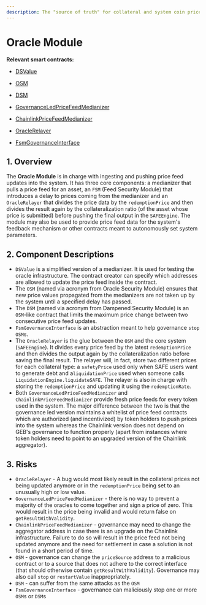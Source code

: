 ```yaml
---
description: The "source of truth" for collateral and system coin prices
---
```


# Oracle Module

**Relevant smart contracts:**

* [DSValue](https://github.com/money-god/ds-value/blob/master/src/value.sol)
* [OSM](https://github.com/money-god/geb-fsm/blob/master/src/OSM.sol)
* [DSM](https://github.com/money-god/geb-fsm/blob/master/src/DSM.sol)
* [GovernanceLedPriceFeedMedianizer](https://github.com/money-god/geb-governance-led-median/blob/master/src/GovernanceLedPriceFeedMedianizer.sol)
* [ChainlinkPriceFeedMedianizer](https://github.com/money-god/geb-chainlink-median/blob/master/src/ChainlinkPriceFeedMedianizer.sol)



* [OracleRelayer](https://github.com/money-god/geb/blob/master/src/single/OracleRelayer.sol)
* [FsmGovernanceInterface](https://github.com/money-god/geb-fsm-governance-interface/blob/master/src/FsmGovernanceInterface.sol)

## 1. Overview <a href="#1-introduction-summary" id="1-introduction-summary"></a>

The **Oracle Module** is in charge with ingesting and pushing price feed updates into the system. It has three core components: a medianizer that pulls a price feed for an asset, an `FSM` (Feed Security Module) that introduces a delay to prices coming from the medianizer and an `OracleRelayer` that divides the price data by the `redemptionPrice` and then divides the result again by the collateralization ratio (of the asset whose price is submitted) before pushing the final output in the `SAFEEngine`. The module may also be used to provide price feed data for the system's feedback mechanism or other contracts meant to autonomously set system parameters.

## 2. Component Descriptions

* `DSValue` is a simplified version of a medianizer. It is used for testing the oracle infrastructure. The contract creator can specify which addresses are allowed to update the price feed inside the contract.
* The `OSM` (named via acronym from Oracle Security Module) ensures that new price values propagated from the medianizers are not taken up by the system until a specified delay has passed.
* The `DSM` (named via acronym from Dampened Security Module) is an `OSM`-like contract that limits the maximum price change between two consecutive price feed updates.
* `FsmGovernanceInterface` is an abstraction meant to help governance `stop` `OSM`s.
* The `OracleRelayer` is the glue between the `OSM` and the core system (`SAFEEngine`). It divides every price feed by the latest `redemptionPrice` and then divides the output again by the collateralization ratio before saving the final result. The relayer will, in fact, store two different prices for each collateral type: a `safetyPrice` used only when SAFE users want to generate debt and a`liquidationPrice` used when someone calls `LiquidationEngine.liquidateSAFE`. The relayer is also in charge with storing the `redemptionPrice` and updating it using the `redemptionRate`.
* Both `GovernanceLedPriceFeedMedianizer` and `ChainlinkPriceFeedMedianizer` provide fresh price feeds for every token used in the system. The major difference between the two is that the governance led version maintains a whitelist of price feed contracts which are authorized (and incentivized) by token holders to push prices into the system whereas the Chainlink version does not depend on GEB's governance to function properly (apart from instances where token holders need to point to an upgraded version of the Chainlink aggregator).

## 3. Risks <a href="#5-failure-modes-bounds-on-operating-conditions-and-external-risk-factors" id="5-failure-modes-bounds-on-operating-conditions-and-external-risk-factors"></a>

* `OracleRelayer` - A bug would most likely result in the collateral prices not being updated anymore or in the `redemptionPrice` being set to an unusually high or low value.
* `GovernanceLedPriceFeedMedianizer` - there is no way to prevent a majority of the oracles to come together and sign a price of zero. This would result in the price being invalid and would return false on `getResultWithValidity`.
* `ChainlinkPriceFeedMedianizer` - governance may need to change the aggregator address in case there is an upgrade on the Chainlink infrastructure. Failure to do so will result in the price feed not being updated anymore and the need for settlement in case a solution is not found in a short period of time.
* `OSM` - governance can change the `priceSource` address to a malicious contract or to a source that does not adhere to the correct interface (that should otherwise contain `getResultWithValidity`). Governance may also call `stop` or `restartValue` inappropriately.
* `DSM` - can suffer from the same attacks as the `OSM`
* `FsmGovernanceInterface` - governance can maliciously stop one or more `OSM`s or `DSM`s
